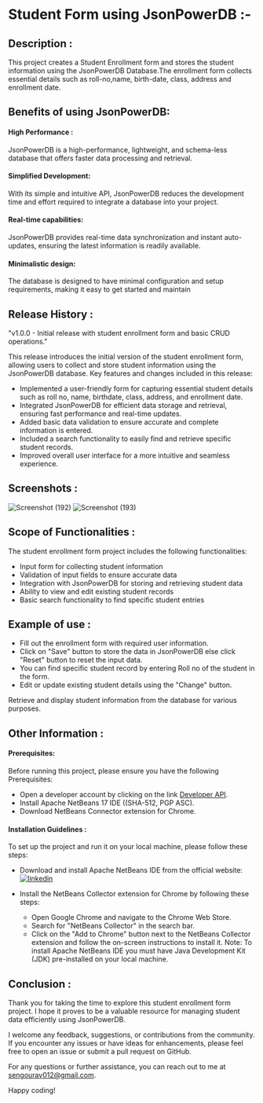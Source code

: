 
# Student Form using JsonPowerDB :-




## Description :
This project creates a Student Enrollment form and stores the student information using the JsonPowerDB Database.The enrollment form collects essential details such as roll-no,name, birth-date, class, address and enrollment date.
## Benefits of using JsonPowerDB:



#### High Performance :
 JsonPowerDB is a high-performance, lightweight, and schema-less database that offers faster data processing and retrieval.
#### Simplified Development:
With its simple and intuitive API, JsonPowerDB reduces the development time and effort required to integrate a database into your project.
#### Real-time capabilities:
JsonPowerDB provides real-time data synchronization and instant auto-updates, ensuring the latest information is readily available.
#### Minimalistic design: 
The database is designed to have minimal configuration and setup requirements, making it easy to get started and maintain


## Release History :
"v1.0.0 - Initial release with student enrollment form and basic CRUD operations."

This release introduces the initial version of the student enrollment form, allowing users to collect and store student information using the JsonPowerDB database. Key features and changes included in this release:

- Implemented a user-friendly form for capturing essential student details such as roll no, name, birthdate, class, address, and enrollment date.
- Integrated JsonPowerDB for efficient data storage and retrieval, ensuring fast performance and real-time updates.
- Added basic data validation to ensure accurate and complete information is entered.
- Included a search functionality to easily find and retrieve specific student records.
- Improved overall user interface for a more intuitive and seamless experience.
## Screenshots :
![Screenshot (192)](https://github.com/sengourav/StudentForm/assets/107364930/1ac155b4-9827-4805-b6fe-a752c6e9be0a)
![Screenshot (193)](https://github.com/sengourav/StudentForm/assets/107364930/7f98e043-b749-417f-9df6-5f12f1e13ef0)


## Scope of Functionalities :
The student enrollment form project includes the following functionalities:

- Input form for collecting student information
- Validation of input fields to ensure accurate data
- Integration with JsonPowerDB for storing and retrieving student data
- Ability to view and edit existing student records
- Basic search functionality to find specific student entries

## Example of use :
- Fill out the enrollment form with required user information.
- Click on "Save" button to store the data in JsonPowerDB else click "Reset" button to reset the input data.
- You can find specific student record by entering Roll no of the student in the form.
- Edit or update existing student details using the "Change" button.

Retrieve and display student information from the database for various purposes.

## Other Information :
#### Prerequisites:
Before running this project, please ensure you have the following Prerequisites:
- Open a developer account by clicking on the link [Developer API](http://api.login2explore.com:5577/user/index.html).
- Install Apache NetBeans 17 IDE ((SHA-512, PGP ASC).
- Download NetBeans Connector extension for Chrome.
#### Installation Guidelines :
To set up the project and run it on your local machine, please follow these steps:

- Download and install Apache NetBeans IDE from the official website: [![linkedin](https://img.shields.io/badge/Netbeans-yellow?style=for-the-badge&logo=apachenetbeanside&logoColor=black)](https://netbeans.apache.org/download/nb17/)

- Install the NetBeans Collector extension for Chrome by following these steps:
  - Open Google Chrome and navigate to the Chrome Web Store.
  - Search for "NetBeans Collector" in the search bar.
  - Click on the "Add to Chrome" button next to the NetBeans Collector extension and follow the on-screen instructions to install it.
Note: To install Apache NetBeans IDE you must have Java Development Kit (JDK) pre-installed on your local machine.


## Conclusion :
Thank you for taking the time to explore this student enrollment form project. I hope it proves to be a valuable resource for managing student data efficiently using JsonPowerDB.

I welcome any feedback, suggestions, or contributions from the community. If you encounter any issues or have ideas for enhancements, please feel free to open an issue or submit a pull request on GitHub.

For any questions or further assistance, you can reach out to me at sengourav012@gmail.com.

Happy coding!
